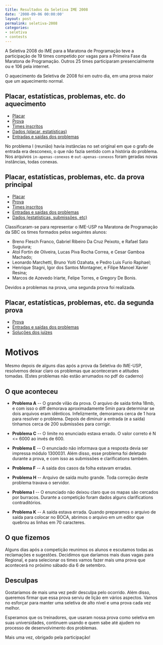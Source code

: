 ```yaml
---
title: Resultados da Seletiva IME 2008
date: '2008-09-06 00:00:00'
layout: post
permalink: seletiva-2008
categories:
- seletiva
- contests
---
```


A Seletiva 2008 do IME para a Maratona de Programação teve a participação
de 19 times competido por vagas para a Primeira Fase da Maratona
de Programação.
Outros 25 times participaram presencialmente ou e 106 pela internet.

O aquecimento da Seletiva de 2008 foi em outro dia, em uma prova maior que um aquecimento normal.

## Placar, estatísticas, problemas, etc. do aquecimento
- [Placar](https://www.ime.usp.br/~maratona/assets/seletivas/2008/warmup/score/score.html)
- [Prova](https://www.ime.usp.br/~maratona/assets/seletivas/2008/warmup/caderno.pdf)
- [Times inscritos](https://www.ime.usp.br/~maratona/assets/seletivas/2008/warmup/times.html)
- [Dados (placar, estatísticas)](https://www.ime.usp.br/~maratona/assets/seletivas/2008/warmup/data.tar.xz)
- [Entradas e saídas dos problemas](https://www.ime.usp.br/~maratona/assets/seletivas/2008/warmup/io.tar.xz)

No problema I (reunião) havia instâncias no set original em que o grafo de entrada era desconexo, o que não fazia sentido com a história do problema. Nos arquivos `in-apenas-conexos` e `out-apenas-conexos` foram geradas novas instâncias, todas conexas.

## Placar, estatísticas, problemas, etc. da prova principal
- [Placar](https://www.ime.usp.br/~maratona/assets/seletivas/2008/score/score.html)
- [Prova](https://www.ime.usp.br/~maratona/assets/seletivas/2008/caderno.pdf)
- [Times inscritos](https://www.ime.usp.br/~maratona/assets/seletivas/2008/times.pdf)
- [Entradas e saídas dos problemas](https://www.ime.usp.br/~maratona/assets/seletivas/2008/io.tar.xz)
- [Dados (estatísticas, submissões, etc)](https://www.ime.usp.br/~maratona/assets/seletivas/2008/data.tar.xz)

Classificaram-se para representar o IME-USP na Maratona de Programação da SBC os times formados pelos seguintes alunos:
- Breno Flesch Franco, Gabriel Ribeiro Da Cruz Peixoto, e Rafael Sato Suguiura;
- Atol Fortin de Oliveira, Lucas Piva Rocha Correa, e Cesar Gamboa Machado;
- Leonardo Marchetti, Bruno Yoiti Ozahata, e Pedro Luis Furio Raphael;
- Henrique Stagni, Igor dos Santos Montagner, e Filipe Manoel Xavier Resina;
- Marcos de Azevedo Iriarte, Felipe Torres, e Gregory De Bonis.

Devidos a problemas na prova, uma segunda prova foi realizada.

## Placar, estatísticas, problemas, etc. da segunda prova
- [Prova](https://www.ime.usp.br/~maratona/assets/seletivas/2008/prova2/caderno.pdf)
- [Entradas e saídas dos problemas](https://www.ime.usp.br/~maratona/assets/seletivas/2008/prova2/io.tar.xz)
- [Soluções dos juízes](https://www.ime.usp.br/~maratona/assets/seletivas/2008/prova2/solutions.tar.xz)

# Motivos
Mesmo depois de alguns dias após a prova da Seletiva do IME-USP, resolvemos deixar claro os problemas que aconteceram e atitudes tomadas. (Estes problemas não estão arrumados no pdf do caderno)

## O que aconteceu
- **Problema A** -- O grande vilão da prova. O arquivo de saída tinha 18mb, e com isso o diff demorava aproximadamente 5min para determinar se dois arquivos eram idênticos. Infelizmente, demoramos cerca de 1 hora para resolver o problema. Depois de diminuir a entrada (e a saída) tínhamos cerca de 200 submissões para corrigir.

- **Problema C** -- O limite no enunciado estava errado. O valor correto é N <= 6000 ao invés de 600.

- **Problema E** -- O enunciado não informava que a resposta devia ser impressa módulo 1300031. Além disso, esse problema foi deletado durante a prova, e com isso as submissões e clarifications também.

- **Problema F** -- A saída dos casos da folha estavam erradas.

- **Problema H** -- Arquivo de saída muito grande. Toda correção deste problema travava o servidor.

- **Problema I** -- O enunciado não deixou claro que os mapas são cercados por burracos. Durante a competição foram dados alguns clarifications contraditórios.

- **Problema K** -- A saída estava errada. Quando preparamos o arquivo de saída para colocar no BOCA, abrimos o arquivo em um editor que quebrou as linhas em 70 caracteres.

## O que fizemos
Alguns dias após a competição reunimos os alunos e escutamos todas as reclamações e sugestões. Decidimos que daríamos mais duas vagas para Regional, e para selecionar os times vamos fazer mais uma prova que acontecerá no próximo sábado dia 6 de setembro.

## Desculpas
Gostaríamos de mais uma vez pedir desculpa pelo ocorrido. Além disso, queremos firmar que essa prova serviu de lição em vários aspectos. Vamos no esforçar para manter uma seletiva de alto nível e uma prova cada vez melhor.

Esperamos que os treinadores, que usaram nossa prova como seletiva em suas universidades, continuem usando e quem sabe até ajudem no processo de desenvolvimento dos problemas.

Mais uma vez, obrigado pela participação!
